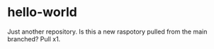 # hello-world
Just another repository.
Is this a new raspotory pulled from the main branched?
Pull x1.
